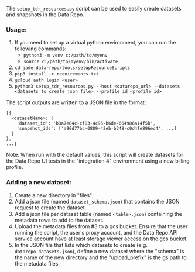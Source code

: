 The `setup_tdr_resources.py` script can be used to easily create datasets and snapshots in the Data Repo.

### Usage:
1. If you need to set up a virtual python environment, you can run the following commands:
    * `python3 -m venv c:/path/to/myenv`
    * `source c:/path/to/myenv/bin/activate`
2. `cd jade-data-repo/tools/setupResourceScripts`
3. `pip3 install -r requirements.txt`
4. `gcloud auth login <user>`
5. `python3 setup_tdr_resources.py --host <datarepo_url> --datasets <datasets_to_create_json_file> --profile_id <profile_id>`

The script outputs are written to a JSON file in the format:
```
[{
  <datasetName>: {
    'dataset_id': 'b3a7e84c-cf83-4c95-b6de-664986a14f5b',
    'snapshot_ids': ['a96d77bc-0809-42eb-b348-c0d4fe896ec4', ...]
  }
},
...]
```

Note: When run with the default values, this script will create datasets for the Data Repo UI tests
in the "integration 4" environment using a new billing profile.

### Adding a new dataset:
1. Create a new directory in "files".
2. Add a json file (named `dataset_schema.json`) that contains the JSON request to create the dataset.
3. Add a json file per dataset table (named `<table>.json`) containing the metadata rows to add to the dataset.
4. Upload the metadata files from #3 to a gcs bucket. Ensure that the user running the script, the user's proxy account,
and the Data Repo API service account have at least storage viewer access on the gcs bucket.
5. In the JSON file that lists which datasets to create (e.g. `datarepo_datasets.json`), define a new dataset where the
"schema" is the name of the new directory and the "upload_prefix" is the gs path to the metadata files.
